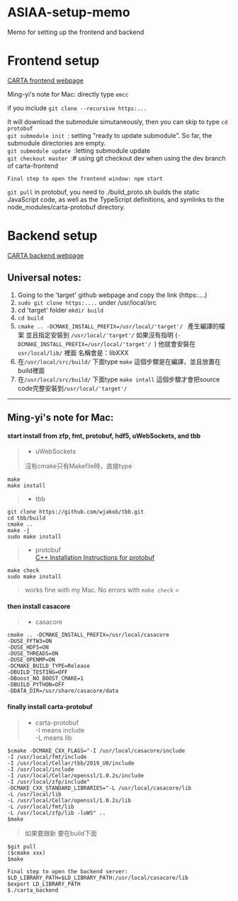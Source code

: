 # ASIAA-setup-memo
Memo for setting up the frontend and backend

# Frontend setup
[CARTA frontend webpage](https://github.com/CARTAvis/carta-frontend)

Ming-yi's note for Mac:
directly type `emcc` 

if you include `git clone --recursive https:...`

It will download the submodule simutaneously, then you can skip to type 
`cd protobuf `<br />
`git submodule init `: setting "ready to update submodule". So far, the submodule directories are empty. <br /> 
`git submodule update `:letting submodule update <br />
`git checkout master `:# using git checkout dev when using the dev branch of carta-frontend<br /> 

    Final step to open the frontend window: npm start

`git pull` in protobuf, you need to ./build_proto.sh
builds the static JavaScript code, as well as the TypeScript definitions, and symlinks to the node_modules/carta-protobuf directory.

# Backend setup 
[CARTA backend webpage](https://github.com/CARTAvis/carta-backend)

## Universal notes:
1. Going to the 'target' github webpage and copy the link (https:....)
2. `sudo git clone https:....` under /usr/local/src
3. cd 'target' folder `mkdir build`
4. `cd build`
5. `cmake .. -DCMAKE_INSTALL_PREFIX=/usr/local/'target'/ `
產生編譯的檔案 並且指定安裝到 `/usr/local/'target'/`
如果沒有指明 (`-DCMAKE_INSTALL_PREFIX=/usr/local/'target'/ `) 他就會安裝在 `usr/local/lib/` 裡面 名稱會是：libXXX
6. 在`/usr/local/src/build/` 下面type `make` 這個步驟是在編譯，並且放置在build裡面
7. 在`/usr/local/src/build/` 下面type `make intall` 這個步驟才會把source code完整安裝到`/usr/local/'target'/`

----
## Ming-yi's note for Mac: <br />
#### start install from zfp, fmt, protobuf, hdf5, uWebSockets, and tbb <br />
>* uWebSockets
>
>沒有cmake只有Makefile時，直接type <br />

    make
    make install
>* tbb

    git clone https://github.com/wjakob/tbb.git
    cd tbb/build
    cmake ..
    make -j
    sudo make install

>* protobuf <br />
>[C++ Installation Instructions for protobuf](https://github.com/protocolbuffers/protobuf/blob/master/src/README.md) <br />
    
    make check
    sudo make install
>works fine with my Mac. No errors with `make check` =

#### then install casacore <br />
>* casacore

    cmake .. -DCMAKE_INSTALL_PREFIX=/usr/local/casacore
    -DUSE_FFTW3=ON
    -DUSE_HDF5=ON
    -DUSE_THREADS=ON
    -DUSE_OPENMP=ON
    -DCMAKE_BUILD_TYPE=Release
    -DBUILD_TESTING=OFF
    -DBoost_NO_BOOST_CMAKE=1
    -DBUILD_PYTHON=OFF
    -DDATA_DIR=/usr/share/casacore/data
    
#### finally install carta-protobuf <br />
>* carta-protobuf <br />
> -I means include <br />
> -L means lib <br />

    $cmake -DCMAKE_CXX_FLAGS="-I /usr/local/casacore/include 
    -I /usr/local/fmt/include 
    -I /usr/local/Cellar/tbb/2019_U8/include 
    -I /usr/local/include 
    -I /usr/local/Cellar/openssl/1.0.2s/include 
    -I /usr/local/zfp/include" 
    -DCMAKE_CXX_STANDARD_LIBRARIES="-L /usr/local/casacore/lib 
    -L /usr/local/lib 
    -L /usr/local/Cellar/openssl/1.0.2s/lib 
    -L /usr/local/fmt/lib 
    -L /usr/local/zfp/lib -luWS" ..
    $make
> 如果要跟新 要在build下面 <br />

    $git pull
    ($cmake xxx)
    $make
    
    Final step to open the backend server: 
    $LD_LIBRARY_PATH=$LD_LIBRARY_PATH:/usr/local/casacore/lib
    $export LD_LIBRARY_PATH
    $./carta_backend 

